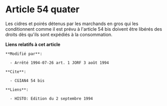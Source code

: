 # Article 54 quater

Les cidres et poirés détenus par les marchands en gros qui les conditionnent comme il est prévu à l'article 54 bis doivent
être libérés des droits dès qu'ils sont expédiés à la consommation.

**Liens relatifs à cet article**

	**Modifié par**:

	  - Arrêté 1994-07-26 art. 1 JORF 3 août 1994

	**Cite**:

	  - CGIAN4 54 bis

	**Liens**:

	  - HISTO: Edition du 2 septembre 1994

